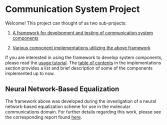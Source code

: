 # Communication System Project
Welcome! This project can thought of as two sub-projects:
1.  [A framework for development and testing of communication system components](/documentation/readmes/framework.md)

2.  [Various component implementations utilizing the above framework](/documentation/readmes/implementations.md)

If you are interested in using the framework to develop system components, please read the [usage tutorial](/documentation/readmes/tutorial.md).
The [table of contents](/documentation/readmes/implementations.md) in the implementations section provides a list and brief description of some of the components implemented up to now.

## Neural Network-Based Equalization
The framework above was developed during the investigation of a neural network-based
equalization scheme for use in the molecular communications domain. For further details regarding this work,
please see the corresponding report found [here](/documentation/report_idc_format/Main_Document.pdf).
